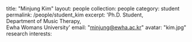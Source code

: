 title: "Minjung Kim"
layout: people
collection: people
category: student
permalink: /people/student_kim
excerpt: 'Ph.D. Student,<br> Department of Music Therapy,<br> Ewha Womans University'
email: "minjung@ewha.ac.kr"
avatar: "kim.jpg"
research interests:
